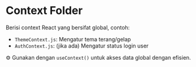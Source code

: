 # Context Folder

Berisi context React yang bersifat global, contoh:

- `ThemeContext.js`: Mengatur tema terang/gelap
- `AuthContext.js`: (jika ada) Mengatur status login user

⚙️ Gunakan dengan `useContext()` untuk akses data global dengan efisien.
